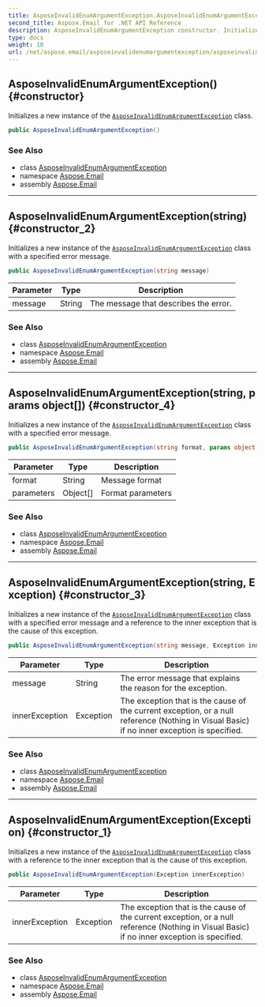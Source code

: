 ```yaml
---
title: AsposeInvalidEnumArgumentException.AsposeInvalidEnumArgumentException
second_title: Aspose.Email for .NET API Reference
description: AsposeInvalidEnumArgumentException constructor. Initializes a new instance of the AsposeInvalidEnumArgumentException class
type: docs
weight: 10
url: /net/aspose.email/asposeinvalidenumargumentexception/asposeinvalidenumargumentexception/
---
```

## AsposeInvalidEnumArgumentException() {#constructor}

Initializes a new instance of the [`AsposeInvalidEnumArgumentException`](../) class.

```csharp
public AsposeInvalidEnumArgumentException()
```

### See Also

* class [AsposeInvalidEnumArgumentException](../)
* namespace [Aspose.Email](../../asposeinvalidenumargumentexception/)
* assembly [Aspose.Email](../../../)

---

## AsposeInvalidEnumArgumentException(string) {#constructor_2}

Initializes a new instance of the [`AsposeInvalidEnumArgumentException`](../) class with a specified error message.

```csharp
public AsposeInvalidEnumArgumentException(string message)
```

| Parameter | Type | Description |
| --- | --- | --- |
| message | String | The message that describes the error. |

### See Also

* class [AsposeInvalidEnumArgumentException](../)
* namespace [Aspose.Email](../../asposeinvalidenumargumentexception/)
* assembly [Aspose.Email](../../../)

---

## AsposeInvalidEnumArgumentException(string, params object[]) {#constructor_4}

Initializes a new instance of the [`AsposeInvalidEnumArgumentException`](../) class with a specified error message.

```csharp
public AsposeInvalidEnumArgumentException(string format, params object[] parameters)
```

| Parameter | Type | Description |
| --- | --- | --- |
| format | String | Message format |
| parameters | Object[] | Format parameters |

### See Also

* class [AsposeInvalidEnumArgumentException](../)
* namespace [Aspose.Email](../../asposeinvalidenumargumentexception/)
* assembly [Aspose.Email](../../../)

---

## AsposeInvalidEnumArgumentException(string, Exception) {#constructor_3}

Initializes a new instance of the [`AsposeInvalidEnumArgumentException`](../) class with a specified error message and a reference to the inner exception that is the cause of this exception.

```csharp
public AsposeInvalidEnumArgumentException(string message, Exception innerException)
```

| Parameter | Type | Description |
| --- | --- | --- |
| message | String | The error message that explains the reason for the exception. |
| innerException | Exception | The exception that is the cause of the current exception, or a null reference (Nothing in Visual Basic) if no inner exception is specified. |

### See Also

* class [AsposeInvalidEnumArgumentException](../)
* namespace [Aspose.Email](../../asposeinvalidenumargumentexception/)
* assembly [Aspose.Email](../../../)

---

## AsposeInvalidEnumArgumentException(Exception) {#constructor_1}

Initializes a new instance of the [`AsposeInvalidEnumArgumentException`](../) class with a reference to the inner exception that is the cause of this exception.

```csharp
public AsposeInvalidEnumArgumentException(Exception innerException)
```

| Parameter | Type | Description |
| --- | --- | --- |
| innerException | Exception | The exception that is the cause of the current exception, or a null reference (Nothing in Visual Basic) if no inner exception is specified. |

### See Also

* class [AsposeInvalidEnumArgumentException](../)
* namespace [Aspose.Email](../../asposeinvalidenumargumentexception/)
* assembly [Aspose.Email](../../../)


